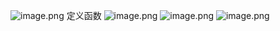 ![image.png](https://cdn.jsdelivr.net/gh/hoo01/image_auto/20250228111424.png)
定义函数
![image.png](https://cdn.jsdelivr.net/gh/hoo01/image_auto/20250228111446.png)
![image.png](https://cdn.jsdelivr.net/gh/hoo01/image_auto/20250228111454.png)
![image.png](https://cdn.jsdelivr.net/gh/hoo01/image_auto/20250228111501.png)
